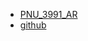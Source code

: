 - [PNU_3991_AR](https://github.com/mojganqaredqi/PNU_3991_AR)
- [github](https://github.com/mojganqaredaqi)
